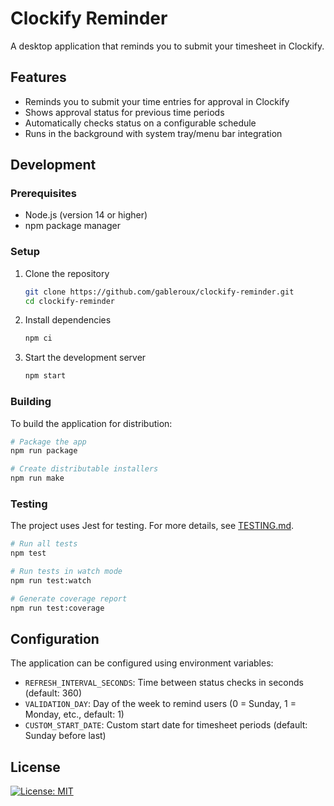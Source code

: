 # Clockify Reminder

A desktop application that reminds you to submit your timesheet in Clockify.

## Features

- Reminds you to submit your time entries for approval in Clockify
- Shows approval status for previous time periods
- Automatically checks status on a configurable schedule
- Runs in the background with system tray/menu bar integration

## Development

### Prerequisites

- Node.js (version 14 or higher)
- npm package manager

### Setup

1. Clone the repository
   ```bash
   git clone https://github.com/gableroux/clockify-reminder.git
   cd clockify-reminder
   ```

2. Install dependencies
   ```bash
   npm ci
   ```

3. Start the development server
   ```bash
   npm start
   ```

### Building

To build the application for distribution:

```bash
# Package the app
npm run package

# Create distributable installers
npm run make
```

### Testing

The project uses Jest for testing. For more details, see [TESTING.md](TESTING.md).

```bash
# Run all tests
npm test

# Run tests in watch mode
npm run test:watch

# Generate coverage report
npm run test:coverage
```

## Configuration

The application can be configured using environment variables:

- `REFRESH_INTERVAL_SECONDS`: Time between status checks in seconds (default: 360)
- `VALIDATION_DAY`: Day of the week to remind users (0 = Sunday, 1 = Monday, etc., default: 1)
- `CUSTOM_START_DATE`: Custom start date for timesheet periods (default: Sunday before last)

## License

[![License: MIT](https://img.shields.io/badge/License-MIT-yellow.svg)](LICENSE.md)
